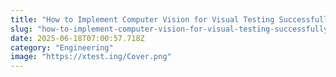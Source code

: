```yaml
---
title: "How to Implement Computer Vision for Visual Testing Successfully"
slug: "how-to-implement-computer-vision-for-visual-testing-successfully"
date: 2025-06-18T07:00:57.718Z
category: "Engineering"
image: "https://xtest.ing/Cover.png"
---
```


